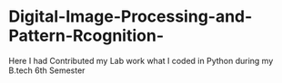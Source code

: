 # Digital-Image-Processing-and-Pattern-Rcognition-
Here I had Contributed my Lab work what I coded in Python during my B.tech 6th Semester
